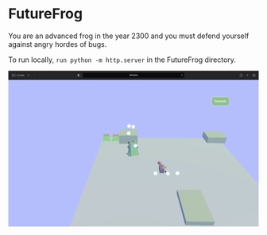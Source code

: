 # FutureFrog
You are an advanced frog in the year 2300 and you must defend yourself against angry hordes of bugs.

To run locally, ```run python -m http.server``` in the FutureFrog directory.

![caption](preview.gif)

